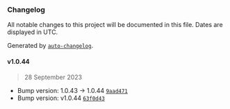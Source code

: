 ### Changelog

All notable changes to this project will be documented in this file. Dates are displayed in UTC.

Generated by [`auto-changelog`](https://github.com/CookPete/auto-changelog).

#### v1.0.44

> 28 September 2023

- Bump version: 1.0.43 → 1.0.44 [`9aad471`](https://github.com/dataloop-ai-apps/reference-viewer/commit/9aad471e788b16523aff7466c285103fa04accc2)
- Bump version: v1.0.44 [`63f0d43`](https://github.com/dataloop-ai-apps/reference-viewer/commit/63f0d43e1b375e73cdfb05ae0e28a471ea28ad23)
